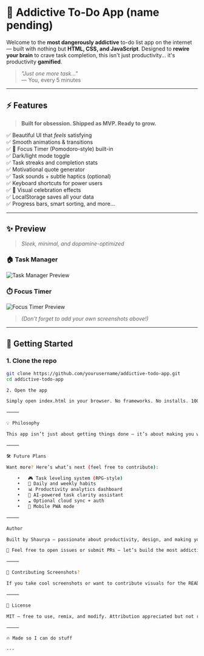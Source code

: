
# 🧠 Addictive To-Do App (name pending)

Welcome to the **most dangerously addictive** to-do list app on the internet — built with nothing but **HTML, CSS, and JavaScript**. Designed to **rewire your brain** to crave task completion, this isn't just productivity... it's productivity **gamified**.

> _"Just one more task..."_  
> — You, every 5 minutes

---

## ⚡️ Features

> **Built for obsession. Shipped as MVP. Ready to grow.**

✅ Beautiful UI that *feels* satisfying  
✅ Smooth animations & transitions  
✅ 🎯 Focus Timer (Pomodoro-style) built-in  
✅ Dark/light mode toggle  
✅ Task streaks and completion stats  
✅ Motivational quote generator  
✅ Task sounds + subtle haptics (optional)  
✅ Keyboard shortcuts for power users  
✅ 🎉 Visual celebration effects  
✅ LocalStorage saves all your data  
✅ Progress bars, smart sorting, and more...

---

## ✨ Preview

> _Sleek, minimal, and dopamine-optimized_

### 🏠 Task Manager  
![Task Manager Preview](./assets/task-manager-preview.png)

### ⏱️ Focus Timer  
![Focus Timer Preview](./assets/focus-timer-preview.png)

> *(Don't forget to add your own screenshots above!)*

---

## 🚀 Getting Started

### 1. Clone the repo
```bash
git clone https://github.com/yourusername/addictive-todo-app.git
cd addictive-todo-app

2. Open the app

Simply open index.html in your browser. No frameworks. No installs. 100% pure front-end power.

⸻

💡 Philosophy

This app isn’t just about getting things done — it’s about making you want to. Every micro-interaction is optimized to give you that little hit of satisfaction. Complete a task? Visual feedback. Start a timer? Feel locked in. It’s flow state… in a browser tab.

⸻

🛠️ Future Plans

Want more? Here’s what’s next (feel free to contribute):

	•	🎮 Task leveling system (RPG-style)
	•	🔄 Daily and weekly habits
	•	📊 Productivity analytics dashboard
	•	🧠 AI-powered task clarity assistant
	•	☁️ Optional cloud sync + auth
	•	📱 Mobile PWA mode

⸻

Author

Built by Shaurya — passionate about productivity, design, and making your browser just a bit more dangerous.

💬 Feel free to open issues or submit PRs — let’s build the most addictive task app together.

⸻

📸 Contributing Screenshots?

If you take cool screenshots or want to contribute visuals for the README, just drop them in /assets/ and reference them above!

⸻

📄 License

MIT — free to use, remix, and modify. Attribution appreciated but not required.

⸻

🔥 Made so I can do stuff

---
